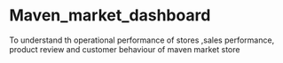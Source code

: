# Maven_market_dashboard
To understand th operational performance of stores ,sales performance, product review and customer behaviour of maven market store
